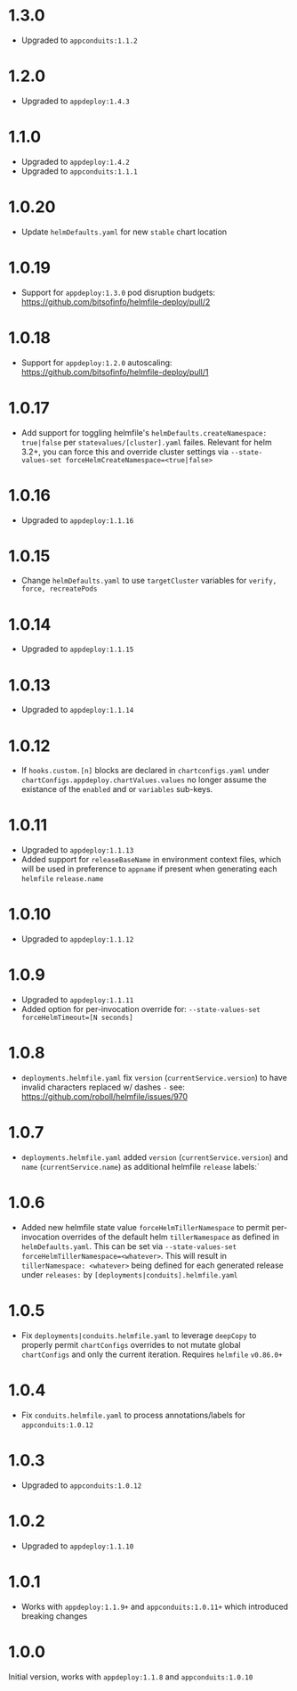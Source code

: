 # 1.3.0
* Upgraded to `appconduits:1.1.2`
# 1.2.0
* Upgraded to `appdeploy:1.4.3` 
# 1.1.0
* Upgraded to `appdeploy:1.4.2` 
* Upgraded to `appconduits:1.1.1` 
# 1.0.20

* Update `helmDefaults.yaml` for new `stable` chart location
# 1.0.19

* Support for `appdeploy:1.3.0` pod disruption budgets: https://github.com/bitsofinfo/helmfile-deploy/pull/2

# 1.0.18

* Support for `appdeploy:1.2.0` autoscaling: https://github.com/bitsofinfo/helmfile-deploy/pull/1

# 1.0.17

* Add support for toggling helmfile's `helmDefaults.createNamespace: true|false` per `statevalues/[cluster].yaml` failes. Relevant for helm 3.2+, you can force this and override cluster settings via `--state-values-set forceHelmCreateNamespace=<true|false>`
 
# 1.0.16

* Upgraded to `appdeploy:1.1.16` 

# 1.0.15

* Change `helmDefaults.yaml` to use `targetCluster` variables for `verify, force, recreatePods`

# 1.0.14

* Upgraded to `appdeploy:1.1.15` 
  
# 1.0.13

* Upgraded to `appdeploy:1.1.14` 
  
# 1.0.12

* If `hooks.custom.[n]` blocks are declared in `chartconfigs.yaml` under `chartConfigs.appdeploy.chartValues.values` no longer assume the existance of the `enabled` and or `variables` sub-keys.
  
# 1.0.11

* Upgraded to `appdeploy:1.1.13` 
* Added support for `releaseBaseName` in environment context files, which will be used in preference to `appname` if present when generating each `helmfile` `release.name`

# 1.0.10

* Upgraded to `appdeploy:1.1.12` 
  
# 1.0.9

* Upgraded to `appdeploy:1.1.11` 
* Added option for per-invocation override for: `--state-values-set forceHelmTimeout=[N seconds]`
  
# 1.0.8

* `deployments.helmfile.yaml` fix `version` (`currentService.version`) to have invalid characters replaced w/ dashes `-` see: https://github.com/roboll/helmfile/issues/970
  
# 1.0.7

* `deployments.helmfile.yaml` added `version` (`currentService.version`) and `name` (`currentService.name`) as additional helmfile `release` labels:`

# 1.0.6

* Added new helmfile state value `forceHelmTillerNamespace` to permit per-invocation overrides of the default helm `tillerNamespace` as defined in `helmDefaults.yaml`. This can be set via `--state-values-set forceHelmTillerNamespace=<whatever>`. This will result in `tillerNamespace: <whatever>` being defined for each generated release under `releases:` by `[deployments|conduits].helmfile.yaml`

# 1.0.5

* Fix `deployments|conduits.helmfile.yaml` to leverage `deepCopy` to properly permit `chartConfigs` overrides to not mutate global `chartConfigs` and only the current iteration. Requires `helmfile` `v0.86.0+`

# 1.0.4

* Fix `conduits.helmfile.yaml` to process annotations/labels for `appconduits:1.0.12` 

# 1.0.3

* Upgraded to `appconduits:1.0.12` 

# 1.0.2

* Upgraded to `appdeploy:1.1.10` 

# 1.0.1

* Works with `appdeploy:1.1.9+` and `appconduits:1.0.11+` which introduced breaking changes

# 1.0.0

Initial version, works with `appdeploy:1.1.8` and `appconduits:1.0.10`
